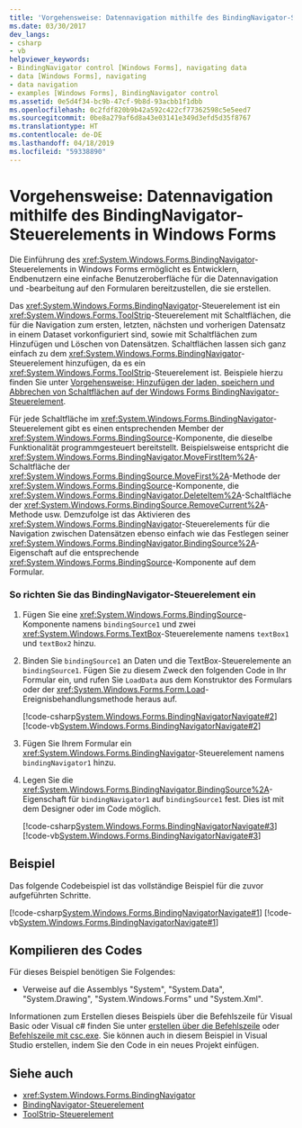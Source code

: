 ```yaml
---
title: 'Vorgehensweise: Datennavigation mithilfe des BindingNavigator-Steuerelements in Windows Forms'
ms.date: 03/30/2017
dev_langs:
- csharp
- vb
helpviewer_keywords:
- BindingNavigator control [Windows Forms], navigating data
- data [Windows Forms], navigating
- data navigation
- examples [Windows Forms], BindingNavigator control
ms.assetid: 0e5d4f34-bc9b-47cf-9b8d-93acbb1f1dbb
ms.openlocfilehash: 0c2fdf820b9b42a592c422cf77362598c5e5eed7
ms.sourcegitcommit: 0be8a279af6d8a43e03141e349d3efd5d35f8767
ms.translationtype: HT
ms.contentlocale: de-DE
ms.lasthandoff: 04/18/2019
ms.locfileid: "59338890"
---
```

# <a name="how-to-navigate-data-with-the-windows-forms-bindingnavigator-control"></a>Vorgehensweise: Datennavigation mithilfe des BindingNavigator-Steuerelements in Windows Forms
Die Einführung des <xref:System.Windows.Forms.BindingNavigator>-Steuerelements in Windows Forms ermöglicht es Entwicklern, Endbenutzern eine einfache Benutzeroberfläche für die Datennavigation und -bearbeitung auf den Formularen bereitzustellen, die sie erstellen.  
  
 Das <xref:System.Windows.Forms.BindingNavigator>-Steuerelement ist ein <xref:System.Windows.Forms.ToolStrip>-Steuerelement mit Schaltflächen, die für die Navigation zum ersten, letzten, nächsten und vorherigen Datensatz in einem Dataset vorkonfiguriert sind, sowie mit Schaltflächen zum Hinzufügen und Löschen von Datensätzen. Schaltflächen lassen sich ganz einfach zu dem <xref:System.Windows.Forms.BindingNavigator>-Steuerelement hinzufügen, da es ein <xref:System.Windows.Forms.ToolStrip>-Steuerelement ist. Beispiele hierzu finden Sie unter [Vorgehensweise: Hinzufügen der laden, speichern und Abbrechen von Schaltflächen auf der Windows Forms BindingNavigator-Steuerelement](load-save-and-cancel-bindingnavigator.md).  
  
 Für jede Schaltfläche im <xref:System.Windows.Forms.BindingNavigator>-Steuerelement gibt es einen entsprechenden Member der <xref:System.Windows.Forms.BindingSource>-Komponente, die dieselbe Funktionalität programmgesteuert bereitstellt. Beispielsweise entspricht die <xref:System.Windows.Forms.BindingNavigator.MoveFirstItem%2A>-Schaltfläche der <xref:System.Windows.Forms.BindingSource.MoveFirst%2A>-Methode der <xref:System.Windows.Forms.BindingSource>-Komponente, die <xref:System.Windows.Forms.BindingNavigator.DeleteItem%2A>-Schaltfläche der <xref:System.Windows.Forms.BindingSource.RemoveCurrent%2A>-Methode usw. Demzufolge ist das Aktivieren des <xref:System.Windows.Forms.BindingNavigator>-Steuerelements für die Navigation zwischen Datensätzen ebenso einfach wie das Festlegen seiner <xref:System.Windows.Forms.BindingNavigator.BindingSource%2A>-Eigenschaft auf die entsprechende <xref:System.Windows.Forms.BindingSource>-Komponente auf dem Formular.  
  
### <a name="to-set-up-the-bindingnavigator-control"></a>So richten Sie das BindingNavigator-Steuerelement ein  
  
1. Fügen Sie eine <xref:System.Windows.Forms.BindingSource>-Komponente namens `bindingSource1` und zwei <xref:System.Windows.Forms.TextBox>-Steuerelemente namens `textBox1` und `textBox2` hinzu.  
  
2. Binden Sie `bindingSource1` an Daten und die TextBox-Steuerelemente an `bindingSource1`. Fügen Sie zu diesem Zweck den folgenden Code in Ihr Formular ein, und rufen Sie `LoadData` aus dem Konstruktor des Formulars oder der <xref:System.Windows.Forms.Form.Load>-Ereignisbehandlungsmethode heraus auf.  
  
     [!code-csharp[System.Windows.Forms.BindingNavigatorNavigate#2](~/samples/snippets/csharp/VS_Snippets_Winforms/System.Windows.Forms.BindingNavigatorNavigate/CS/Form1.cs#2)]
     [!code-vb[System.Windows.Forms.BindingNavigatorNavigate#2](~/samples/snippets/visualbasic/VS_Snippets_Winforms/System.Windows.Forms.BindingNavigatorNavigate/VB/Form1.vb#2)]  
  
3. Fügen Sie Ihrem Formular ein <xref:System.Windows.Forms.BindingNavigator>-Steuerelement namens `bindingNavigator1` hinzu.  
  
4. Legen Sie die <xref:System.Windows.Forms.BindingNavigator.BindingSource%2A>-Eigenschaft für `bindingNavigator1` auf `bindingSource1` fest. Dies ist mit dem Designer oder im Code möglich.  
  
     [!code-csharp[System.Windows.Forms.BindingNavigatorNavigate#3](~/samples/snippets/csharp/VS_Snippets_Winforms/System.Windows.Forms.BindingNavigatorNavigate/CS/Form1.cs#3)]
     [!code-vb[System.Windows.Forms.BindingNavigatorNavigate#3](~/samples/snippets/visualbasic/VS_Snippets_Winforms/System.Windows.Forms.BindingNavigatorNavigate/VB/Form1.vb#3)]  
  
## <a name="example"></a>Beispiel  
 Das folgende Codebeispiel ist das vollständige Beispiel für die zuvor aufgeführten Schritte.  
  
 [!code-csharp[System.Windows.Forms.BindingNavigatorNavigate#1](~/samples/snippets/csharp/VS_Snippets_Winforms/System.Windows.Forms.BindingNavigatorNavigate/CS/Form1.cs#1)]
 [!code-vb[System.Windows.Forms.BindingNavigatorNavigate#1](~/samples/snippets/visualbasic/VS_Snippets_Winforms/System.Windows.Forms.BindingNavigatorNavigate/VB/Form1.vb#1)]  
  
## <a name="compiling-the-code"></a>Kompilieren des Codes  
 Für dieses Beispiel benötigen Sie Folgendes:  
  
-   Verweise auf die Assemblys "System", "System.Data", "System.Drawing", "System.Windows.Forms" und "System.Xml".  
  
 Informationen zum Erstellen dieses Beispiels über die Befehlszeile für Visual Basic oder Visual c# finden Sie unter [erstellen über die Befehlszeile](../../../visual-basic/reference/command-line-compiler/building-from-the-command-line.md) oder [Befehlszeile mit csc.exe](../../../csharp/language-reference/compiler-options/command-line-building-with-csc-exe.md). Sie können auch in diesem Beispiel in Visual Studio erstellen, indem Sie den Code in ein neues Projekt einfügen.  
  
## <a name="see-also"></a>Siehe auch

- <xref:System.Windows.Forms.BindingNavigator>
- [BindingNavigator-Steuerelement](bindingnavigator-control-windows-forms.md)
- [ToolStrip-Steuerelement](toolstrip-control-windows-forms.md)
